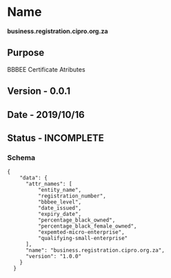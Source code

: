 # Name
**business.registration.cipro.org.za**

## Purpose
BBBEE Certificate Atributes

## Version - 0.0.1

## Date - 2019/10/16

## Status - **INCOMPLETE**

### Schema

```
{
    "data": {
      "attr_names": [
          "entity_name",
          "registration_number",
          "bbbee_level",
          "date_issued",
          "expiry_date",
          "percentage_black_owned",
          "percentage_black_female_owned",          
          "expemted-micro-enterprise",
          "qualifying-small-enterprise"
      ],
      "name": "business.registration.cipro.org.za",
      "version": "1.0.0"
    }
  }
``` 